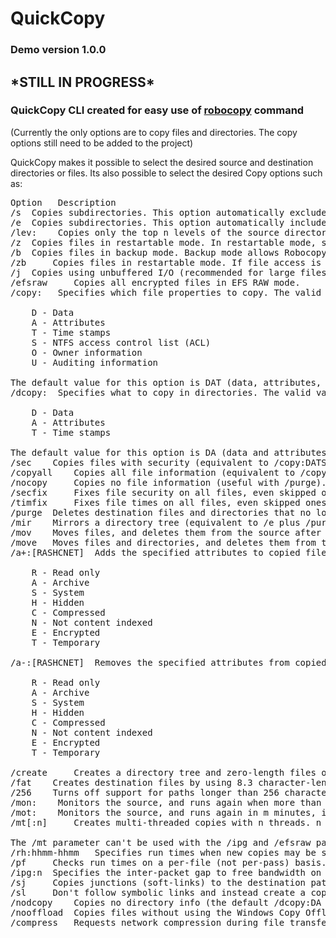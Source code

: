 <h1>QuickCopy</h1>

<h3>Demo version 1.0.0<h3>

<h2>*STILL IN PROGRESS*</h2>
 
<h3>QuickCopy CLI created for easy use of <a target="blank" href="https://learn.microsoft.com/en-us/windows-server/administration/windows-commands/robocopy">robocopy</a> command</h3>

<p>(Currently the only options are to copy files and directories. The copy options still need to be added to the project)</p>

<p>QuickCopy makes it possible to select the desired source and destination directories or files. Its also possible to select the desired Copy options such as:</p>

  <pre>Option 	Description
/s 	Copies subdirectories. This option automatically excludes empty directories.
/e 	Copies subdirectories. This option automatically includes empty directories.
/lev:<n> 	Copies only the top n levels of the source directory tree.
/z 	Copies files in restartable mode. In restartable mode, should a file copy be interrupted, Robocopy can pick up where it left off rather than recopying the entire file.
/b 	Copies files in backup mode. Backup mode allows Robocopy to override file and folder permission settings (ACLs). This allows you to copy files you might otherwise not have access to, assuming it's being run under an account with sufficient privileges.
/zb 	Copies files in restartable mode. If file access is denied, switches to backup mode.
/j 	Copies using unbuffered I/O (recommended for large files).
/efsraw 	Copies all encrypted files in EFS RAW mode.
/copy:<copyflags> 	Specifies which file properties to copy. The valid values for this option are:

    D - Data
    A - Attributes
    T - Time stamps
    S - NTFS access control list (ACL)
    O - Owner information
    U - Auditing information

The default value for this option is DAT (data, attributes, and time stamps).
/dcopy:<copyflags> 	Specifies what to copy in directories. The valid values for this option are:

    D - Data
    A - Attributes
    T - Time stamps

The default value for this option is DA (data and attributes).
/sec 	Copies files with security (equivalent to /copy:DATS).
/copyall 	Copies all file information (equivalent to /copy:DATSOU).
/nocopy 	Copies no file information (useful with /purge).
/secfix 	Fixes file security on all files, even skipped ones.
/timfix 	Fixes file times on all files, even skipped ones.
/purge 	Deletes destination files and directories that no longer exist in the source. Using this option with the /e option and a destination directory, allows the destination directory security settings to not be overwritten.
/mir 	Mirrors a directory tree (equivalent to /e plus /purge). Using this option with the /e option and a destination directory, overwrites the destination directory security settings.
/mov 	Moves files, and deletes them from the source after they are copied.
/move 	Moves files and directories, and deletes them from the source after they are copied.
/a+:[RASHCNET] 	Adds the specified attributes to copied files. The valid values for this option are:

    R - Read only
    A - Archive
    S - System
    H - Hidden
    C - Compressed
    N - Not content indexed
    E - Encrypted
    T - Temporary

/a-:[RASHCNET] 	Removes the specified attributes from copied files. The valid values for this option are:

    R - Read only
    A - Archive
    S - System
    H - Hidden
    C - Compressed
    N - Not content indexed
    E - Encrypted
    T - Temporary

/create 	Creates a directory tree and zero-length files only.
/fat 	Creates destination files by using 8.3 character-length FAT file names only.
/256 	Turns off support for paths longer than 256 characters.
/mon:<n> 	Monitors the source, and runs again when more than n changes are detected.
/mot:<m> 	Monitors the source, and runs again in m minutes, if changes are detected.
/mt[:n] 	Creates multi-threaded copies with n threads. n must be an integer between 1 and 128. The default value for n is 8. For better performance, redirect your output using /log option.

The /mt parameter can't be used with the /ipg and /efsraw parameters.
/rh:hhmm-hhmm 	Specifies run times when new copies may be started.
/pf 	Checks run times on a per-file (not per-pass) basis.
/ipg:n 	Specifies the inter-packet gap to free bandwidth on slow lines.
/sj 	Copies junctions (soft-links) to the destination path instead of link targets.
/sl 	Don't follow symbolic links and instead create a copy of the link.
/nodcopy 	Copies no directory info (the default /dcopy:DA is done).
/nooffload 	Copies files without using the Windows Copy Offload mechanism.
/compress 	Requests network compression during file transfer, if applicable.</pre>
